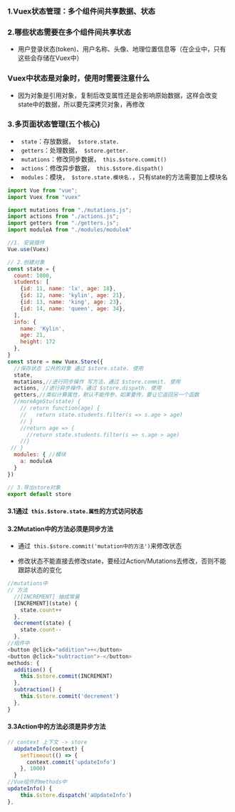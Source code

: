 ### 1.Vuex状态管理：多个组件间共享数据、状态

### 2.哪些状态需要在多个组件间共享状态

- 用户登录状态(token)、用户名称、头像、地理位置信息等（在企业中，只有这些会存储在Vuex中）

### Vuex中状态是对象时，使用时需要注意什么

- 因为对象是引用对象，复制后改变属性还是会影响原始数据，这样会改变state中的数据，所以要先深拷贝对象，再修改

### 3.多页面状态管理(五个核心)

- ` state`：存放数据，` $store.state.`
- ` getters`：处理数据，` $store.getter.`
- ` mutations`：修改同步数据，` this.$store.commit()`
- ` actions`：修改异步数据，` this.$store.dispath()`
- ` modules`：模块，` $store.state.模块名.`，只有state的方法需要加上模块名

```js
import Vue from "vue";
import Vuex from "vuex"

import mutations from "./mutations.js";
import actions from "./actions.js";
import getters from "./getters.js";
import moduleA from "./modules/moduleA"

//1. 安装插件
Vue.use(Vuex)

// 2.创建对象
const state = {
  count: 1000,
  students: [
    {id: 11, name: 'lx', age: 18},
    {id: 12, name: 'kylin', age: 21},
    {id: 13, name: 'king', age: 23},
    {id: 14, name: 'queen', age: 34},
  ],
  info: {
    name: 'Kylin',
    age: 21,
    height: 172
  },
}
const store = new Vuex.Store({
  //保存状态 公共的对象 通过 $store.state. 使用
  state,
  mutations,//进行同步操作 写方法，通过 $store.commit. 使用
  actions, //进行异步操作，通过 $store.dispath. 使用
  getters,//类似计算属性，默认不能传参，如果要传，要让它返回另一个函数
  //moreAgeStu(state) {
    // return function(age) {
    //   return state.students.filter(s => s.age > age)
    // }
    //return age => {
      //return state.students.filter(s => s.age > age)
    //}
 // }
  modules: { //模块
    a: moduleA
  }
})

// 3.导出store对象
export default store
```

#### 3.1通过` this.$store.state.属性`的方式访问状态

#### 3.2Mutation中的方法必须是同步方法

- 通过` this.$store.commit('mutation中的方法')`来修改状态

- 修改状态不能直接去修改state，要经过Action/Mutations去修改，否则不能跟踪状态的变化

```js
//mutations中
// 方法
  //[INCREMENT] 抽成常量
  [INCREMENT](state) {
    state.count++
  },
  decrement(state) {
    state.count--
  },
//组件中
<button @click="addition">+</button>
<button @click="subtraction">-</button>
methods: {
  addition() {
  	this.$store.commit(INCREMENT)
  },
  subtraction() {
  	this.$store.commit('decrement')
  },
}
```

#### 3.3Action中的方法必须是异步方法

```js
// context 上下文 -> store
  aUpdateInfo(context) {
    setTimeout(() => {
      context.commit('updateInfo')
    }, 1000)
  }
//Vue组件的methods中
updateInfo() {
 	this.$store.dispatch('aUpdateInfo')
},
```

